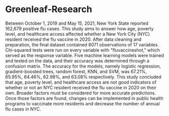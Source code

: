 # Greenleaf-Research

Between October 1, 2019 and May 15, 2021, New York State reported 162,679 positive flu cases. This study aims to answer how age, poverty level, and healthcare access affected whether a New York City (NYC) resident received the flu vaccine in 2020. After data cleaning and preparation, the final dataset contained 8071 observations of 17 variables. Chi-squared tests were run on every variable with "fluvaccineshot," which served as the response variable. Five machine learning models  were trained and tested on the data, and their accuracy was determined through a confusion matrix. The accuracy for the models, namely logistic regression, gradient-boosted trees, random forest, KNN, and SVM, was 67.21%, 65.95%, 64.46%, 62.98%, and 63.08% respectively. This study concluded that age, poverty level, and healthcare access are not good indicators of whether or not an NYC resident received the flu vaccine in 2020 on their own. Broader factors must be considered for more accurate predictions. Once those factors are found, changes can be implemented in public health programs to vaccinate more residents and decrease the number of annual flu cases in NYC.
